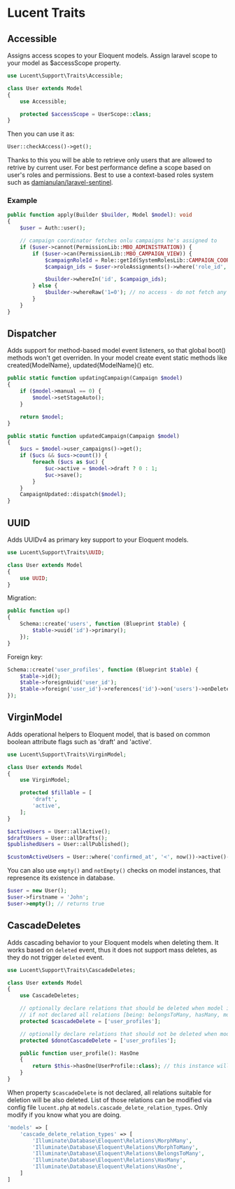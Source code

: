# Lucent Traits

## Accessible

Assigns access scopes to your Eloquent models.
Assign laravel scope to your model as $accessScope property.

```php
use Lucent\Support\Traits\Accessible;

class User extends Model
{
    use Accessible;

    protected $accessScope = UserScope::class;
}
```

Then you can use it as:

```php
User::checkAccess()->get();
```

Thanks to this you will be able to retrieve only users that are allowed to retrive by current user. For best performance define a scope based on user's roles and permissions. Best to use a context-based roles system such as [damianulan/laravel-sentinel](https://github.com/damianulan/laravel-sentinel).

### Example

```php
public function apply(Builder $builder, Model $model): void
{
    $user = Auth::user();

    // campaign coordinator fetches onlu campaigns he's assigned to
    if ($user->cannot(PermissionLib::MBO_ADMINISTRATION)) {
        if ($user->can(PermissionLib::MBO_CAMPAIGN_VIEW)) {
            $campaignRoleId = Role::getId(SystemRolesLib::CAMPAIGN_COORDINATOR);
            $campaign_ids = $user->roleAssignments()->where('role_id', $campaignRoleId)->where('context_type', Campaign::class)->get()->pluck('context_id');

            $builder->whereIn('id', $campaign_ids);
        } else {
            $builder->whereRaw('1=0'); // no access - do not fetch any
        }
    }
}

```

## Dispatcher

Adds support for method-based model event listeners, so that global boot() methods won't get overriden. In your model create event static methods like created{ModelName}, updated{ModelName}() etc.

```php
public static function updatingCampaign(Campaign $model)
{
    if ($model->manual == 0) {
        $model->setStageAuto();
    }

    return $model;
}

public static function updatedCampaign(Campaign $model)
{
    $ucs = $model->user_campaigns()->get();
    if ($ucs && $ucs->count()) {
        foreach ($ucs as $uc) {
            $uc->active = $model->draft ? 0 : 1;
            $uc->save();
        }
    }
    CampaignUpdated::dispatch($model);
}
```

## UUID

Adds UUIDv4 as primary key support to your Eloquent models.

```php
use Lucent\Support\Traits\UUID;

class User extends Model
{
    use UUID;
}
```

Migration:

```php
public function up()
{
    Schema::create('users', function (Blueprint $table) {
        $table->uuid('id')->primary();
    });
}
```

Foreign key:

```php
Schema::create('user_profiles', function (Blueprint $table) {
    $table->id();
    $table->foreignUuid('user_id');
    $table->foreign('user_id')->references('id')->on('users')->onDelete('cascade');
});
```

## VirginModel

Adds operational helpers to Eloquent model, that is based on common boolean attribute flags such as 'draft' and 'active'.

```php
use Lucent\Support\Traits\VirginModel;

class User extends Model
{
    use VirginModel;

    protected $fillable = [
        'draft',
        'active',
    ];
}
```

```php
$activeUsers = User::allActive();
$draftUsers = User::allDrafts();
$publishedUsers = User::allPublished();

$customActiveUsers = User::where('confirmed_at', '<', now())->active()->get();
```

You can also use `empty()` and `notEmpty()` checks on model instances, that represence its existence in database.

```php
$user = new User();
$user->firstname = 'John';
$user->empty(); // returns true
```

## CascadeDeletes

Adds cascading behavior to your Eloquent models when deleting them. It works based on `deleted` event, thus it does not support mass deletes, as they do not trigger `deleted` event.

```php
use Lucent\Support\Traits\CascadeDeletes;

class User extends Model
{
    use CascadeDeletes;

    // optionally declare relations that should be deleted when model is deleted
    // if not declared all relations [being: belongsToMany, hasMany, morphToMany, morphMany, hasOne] will be deleted
    protected $cascadeDelete = ['user_profiles'];

    // optionally declare relations that should not be deleted when model is deleted
    protected $donotCascadeDelete = ['user_profiles'];

    public function user_profile(): HasOne
    {
        return $this->hasOne(UserProfile::class); // this instance will be deleted when model is deleted
    }
}
```
When property `$cascadeDelete` is not declared, all relations suitable for deletion will be also deleted. List of those relations can be modified via config file `lucent.php` at `models.cascade_delete_relation_types`.
Only modify if you know what you are doing.
```php
'models' => [
    'cascade_delete_relation_types' => [
        'Illuminate\Database\Eloquent\Relations\MorphMany',
        'Illuminate\Database\Eloquent\Relations\MorphToMany',
        'Illuminate\Database\Eloquent\Relations\BelongsToMany',
        'Illuminate\Database\Eloquent\Relations\HasMany',
        'Illuminate\Database\Eloquent\Relations\HasOne',
    ]
]
```
